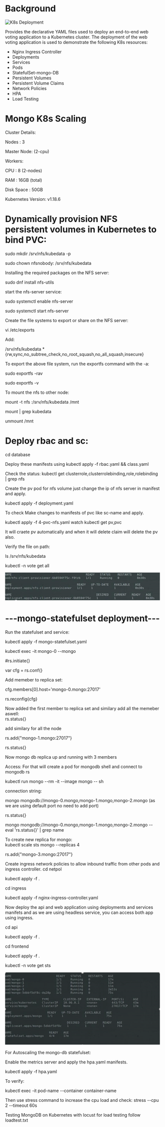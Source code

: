 

# Background

![K8s Deployment](/doc/k8sdeploy.png)

Provides the declarative YAML files used to deploy an end-to-end web voting application to a Kubernetes cluster. The deployment of the web voting application is used to demonstrate the following K8s resources:
* Nginx Ingress Controller
* Deployments
* Services
* Pods
* StatefulSet-mongo-DB
* Persistent Volumes
* Persistent Volume Claims
* Network Policies
* HPA
* Load Testing

# Mongo K8s Scaling

Cluster Details:

Nodes : 3

Master Node: (2-cpu)

Workers:

CPU : 8 (2-nodes)

RAM : 16GB (total)

Disk Space : 50GB

Kubernetes Version: v1.18.6



# Dynamically provision NFS persistent volumes in Kubernetes  to bind PVC:

sudo mkdir /srv/nfs/kubedata -p

sudo chown nfsnobody: /srv/nfs/kubedata

Installing the required packages on the NFS server:

sudo dnf install nfs-utils

start the nfs-server service:

sudo systemctl enable  nfs-server

sudo systemctl start  nfs-server

Create the file systems to export or share on the NFS server:

vi /etc/exports

Add:

/srv/nfs/kubedata *{rw,sync,no_subtree_check,no_root_squash,no_all_squash,insecure}

To export the above file system, run the exportfs command with the -a: 

sudo exportfs  -rav

sudo exportfs -v

To mount the nfs to other node:

mount -t nfs <ip>:/srv/nfs/kubedata /mnt

mount | grep kubedata

unmount /mnt


# Deploy rbac and sc:

cd database

Deploy these manifests using kubectl apply -f rbac.yaml && class.yaml 

Check the status:
kubectl get clusterrole,clusterrolebinding,role,rolebinding | grep nfs
 
Create the pv pod for nfs volume just change the ip of nfs server in manifest and apply.

kubectl apply -f deployment.yaml

To check Make changes to manifests of pvc like sc-name  and apply.

 kubectl apply -f 4-pvc-nfs.yaml
 watch kubectl get pv,pvc
 
It will craete pv automatically and when it  will delete claim will delete the pv also.

Verify  the  file on path:

ls /srv/nfs/kubedata

kubectl -n vote  get all

![K8s Deployment](/doc/Capture0.PNG)
  
  
  # ---mongo-statefulset deployment---
  
 Run the statefulset and service:
  
  kubectl apply -f  mongo-statefulset.yaml
  

kubectl exec -it mongo-0 --mongo
  
  #rs.initiate{}
  
  var cfg = rs.conf{}
  
Add memeber to replica set:
  
  cfg.members[0].host='mongo-0.mongo:27017'
  
  rs.reconfig{cfg}
  
Now added the first member to replica set
 and  similary add  all the memeber aswell:  
  rs.status{}
  
  add similary for all the node
  
  rs.add{"mongo-1.mongo:27017"}
  
   rs.status{}
   
Now mongo db replica up and running with 3 members
   
Access: For that will create a pod for mongodb shell and connect to mongodb rs

   kubectl run mongo --rm -it --image mongo  -- sh
   
connection string:

   mongo mongodb://mongo-0.mongo,mongo-1.mongo,mongo-2.mongo  (as we are  using default port no need to add port)
   
   rs.status{}
   
   mongo mongodb://mongo-0.mongo,mongo-1.mongo,mongo-2.mongo  --eval 'rs.status{}' | grep name

To create new replica for mongo:  
 kubectl scale sts mongo --replicas 4

   rs.add{"mongo-3.mongo:27017"}

Create ingress network policies to allow inbound traffic from other pods  and ingress controller.
cd netpol

kubectl apply -f .

cd ingress

kubectl apply -f nginx-ingress-controller.yaml

Now deploy the api and  web application  using   deployments and services manifets and as we are using headless service, you can access  both app using  ingress.

cd api

kubectl apply -f .

cd frontend

kubectl apply -f .


kubectl -n vote  get sts

![K8s Deployment](/doc/Capture1.PNG)


For Autoscaling the mongo-db statefulset:

Enable the metrics server and apply the hpa.yaml manifests.

kubectl apply -f hpa.yaml

To verify: 

kubectl exec -it pod-name --container container-name

Then use stress command to increase the cpu load and check:
stress --cpu 2 --timeout 60s

Testing MongoDB on Kubernetes with locust for load testing follow loadtest.txt

	 




